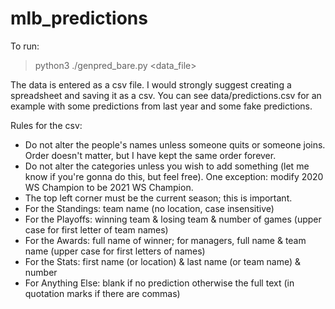# mlb_predictions

To run:
> python3 ./genpred_bare.py <data_file>

The data is entered as a csv file. I would strongly suggest creating a spreadsheet and saving it as a csv. You can see data/predictions.csv for an example with some predictions from last year and some fake predictions.

Rules for the csv:
* Do not alter the people's names unless someone quits or someone joins. Order doesn't matter, but I have kept the same order forever.
* Do not alter the categories unless you wish to add something (let me know if you're gonna do this, but feel free). One exception: modify 2020 WS Champion to be 2021 WS Champion.
* The top left corner must be the current season; this is important.
* For the Standings: team name (no location, case insensitive)
* For the Playoffs: winning team & losing team & number of games (upper case for first letter of team names)
* For the Awards: full name of winner; for managers, full name & team name (upper case for first letters of names)
* For the Stats: first name (or location) & last name (or team name) & number
* For Anything Else: blank if no prediction otherwise the full text (in quotation marks if there are commas)
